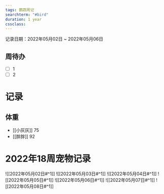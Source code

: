 ```yaml
---
tags: 鹦鹉周记
searchterm: "#bird"
duration: 1 year
cssclass: 
---
```


记录日期：2022年05月02日 ~ 2022年05月06日

## 周待办
- [ ] 1
- [ ] 2

# 记录
## 体重
- [[小灰灰]]
 75
- [[胖胖]]
 92

# 2022年18周宠物记录
![[2022年05月02日#^1]] 
![[2022年05月03日#^1]] 
![[2022年05月04日#^1]] 
![[2022年05月05日#^1]] 
![[2022年05月06日#^1]] 
![[2022年05月07日#^1]] 
![[2022年05月08日#^1]] 

